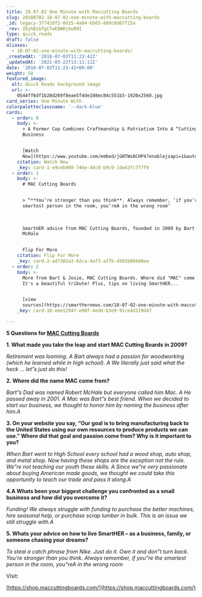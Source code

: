 ```yaml
---
title: 18.07.02 One Minute with Maccutting Boards
slug: 20180702-18-07-02-one-minute-with-maccutting-boards
_id: legacy-37743df2-0d15-4a04-b565-860c0d67f15a
_rev: ZEyhBiGfgCfwE8WOjbuB9I
type: quick_reads
draft: false
aliases:
  - 18-07-02-one-minute-with-maccutting-boards/
_createdAt: '2018-07-03T11:23:42Z'
_updatedAt: '2021-03-22T13:11:11Z'
date: '2018-07-03T11:23:42+00:00'
weight: 50
featured_image:
  alt: Quick Reads background image
  url: >-
    0544ff6df1b28d269f0eae5f4de108ec84c551b3-1920x2560.jpg
card_series: One Minute With
colorpaletteclassname: '--dark-blue'
cards:
  - order: 0
    body: >-
      > A Former Cop Combines Craftmanship & Patriotism Into A “Cutting Edge”
      Business


      [Watch
      Now](https://www.youtube.com/embed/jGNTWx8CHP4?enablejsapi=1&autoplay=1&rel=0)
    citation: Watch Now
    _key: card-1-e9ceb909-746e-49c8-b9c9-1de43fc777f9
  - order: 1
    body: >-
      # MAC Cutting Boards


      > “**You’re stronger than you think**. Always remember, ‘if you’re the
      smartest person in the room, you’reA in the wrong room’  
        
        
        
      SmartHER advice from MAC Cutting Boards, founded in 2009 by Bart & Josie
      McHale


      Flip For More
    citation: Flip For More
    _key: card-2-ad7302a3-62ca-4af3-af7b-4502b06b98ee
  - order: 2
    body: >-
      More from Bart & Josie, MAC Cutting Boards. Where did "MAC" come from?
      It's a beautiful tribute! Plus, tips on living SmartHER...


      [view
      sources](https://smarthernews.com/18-07-02-one-minute-with-maccutting-boards/)
    _key: card-10-eee12947-e00f-4edd-b3e9-91ce4d119d47

---
```

**5 Questions for [MAC Cutting Boards](https://shop.maccuttingboards.com/)**

**1. What made you take the leap and start MAC Cutting Boards in 2009?**

_Retirement was looming. A Bart always had a passion for woodworking (which he learned while in high school). A We literally just said what the heck … let”s just do this!_

**2. Where did the name MAC come from?**

_Bart”s Dad was named Robert McHale but everyone called him Mac. A He passed away in 2001. A Mac was Bart”s best friend. When we decided to start our business, we thought to honor him by naming the business after him.A_

**3. On your website you say, “Our goal is to bring manufacturing back to the United States using our own resources to produce products we can use.” Where did that goal and passion come from? Why is it important to you?**

_When Bart went to High School every school had a wood shop, auto shop, and metal shop. Now having these shops are the exception not the rule. We”re not teaching our youth these skills. A Since we”re very passionate about buying American made goods, we thought we could take this opportunity to teach our trade and pass it along.A_

**4.A Whats been your biggest challenge you confronted as a small business and how did you overcome it?**

_Funding! We always struggle with funding to purchase the better machines, hire seasonal help, or purchase scrap lumber in bulk. This is an issue we still struggle with.A_

**5. Whats your advice on how to live SmartHER – as a business, family, or someone chasing your dreams?**

_To steal a catch phrase from Nike. Just do it. Own it and don”t turn back. You’re stronger than you think. Always remember, if you”re the smartest person in the room, you”reA in the wrong room_

Visit:

[https://shop.maccuttingboards.com/](https://shop.maccuttingboards.com/)